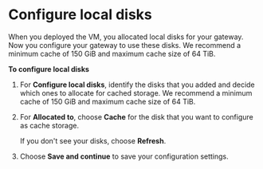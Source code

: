 # Configure local disks<a name="configure-local-storage-alarms-file"></a>

When you deployed the VM, you allocated local disks for your gateway\. Now you configure your gateway to use these disks\. We recommend a minimum cache of 150 GiB and maximum cache size of 64 TiB\.<a name="local-storage-cached-file"></a>

**To configure local disks**

1. For **Configure local disks**, identify the disks that you added and decide which ones to allocate for cached storage\. We recommend a minimum cache of 150 GiB and maximum cache size of 64 TiB\.

1. For **Allocated to**, choose **Cache** for the disk that you want to configure as cache storage\.

   If you don't see your disks, choose **Refresh**\.

1. Choose **Save and continue** to save your configuration settings\.